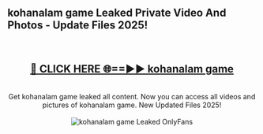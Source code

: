 <h2>kohanalam game Leaked Private Video And Photos - Update Files 2025!</h2>
<br>
<div align="center">
<h2><a href="https://top-ai-tools.click/QrbHav" rel="nofollow">🔴 CLICK HERE 🌐==►► kohanalam game</a></h2>
<br>
Get kohanalam game leaked all content. Now you can access all videos and pictures of kohanalam game. New Updated Files 2025!
<br>
<br>
<a href="https://top-ai-tools.click/QrbHav" rel="nofollow" data-target="animated-image.originalLink"><img src="https://i.ibb.co.com/WyWwxjT/player-gif2.gif" alt="kohanalam game Leaked  OnlyFans" style="max-width: 100%; display: inline-block;" data-target="animated-image.originalImage"></a>
</div>
<br>